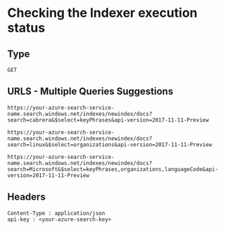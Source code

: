 # Checking the Indexer execution status

## Type

```http
GET
```

## URLS - Multiple Queries Suggestions

```http
https://your-azure-search-service-name.search.windows.net/indexes/newindex/docs?search=cabrera&$select=keyPhrases&api-version=2017-11-11-Preview
```

```http
https://your-azure-search-service-name.search.windows.net/indexes/newindex/docs?search=linux&$select=organizations&api-version=2017-11-11-Preview
```

```http
https://your-azure-search-service-name.search.windows.net/indexes/newindex/docs?search=Microsoft&$select=keyPhrases,organizations,languageCode&api-version=2017-11-11-Preview
```


## Headers

```http
Content-Type : application/json
api-key : <your-azure-search-key>
```
